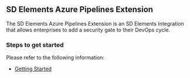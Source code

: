 ## SD Elements Azure Pipelines Extension ##

The SD Elements Azure Pipelines Extension is an SD Elements Integration that allows enterprises
to add a security gate to their DevOps cycle.

### Steps to get started ###

Please refer to the following information:
- [Getting Started](https://github.com/sdelements/sdelements-azuredevops-plugin/wiki/Getting-Started)
